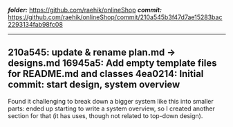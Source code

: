 ***folder:*** https://github.com/raehik/onlineShop
***commit:*** https://github.com/raehik/onlineShop/commit/210a545b3f47d7ae15283bac2293134fab98fc08

----------------------
210a545: update & rename plan.md -> designs.md
16945a5: Add empty template files for README.md and classes
4ea0214: Initial commit: start design, system overview
----------------------

Found it challenging to break down a bigger system like this into smaller
parts: ended up starting to write a system overview, so I created another
section for that (it has uses, though not related to top-down design).
